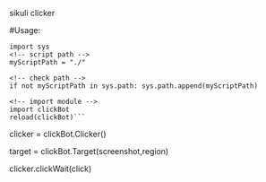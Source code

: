 sikuli clicker

#Usage:
```
import sys
<!-- script path -->
myScriptPath = "./"

<!-- check path -->
if not myScriptPath in sys.path: sys.path.append(myScriptPath)

<!-- import module -->
import clickBot
reload(clickBot)```

```
<!-- create clicker object -->
clicker = clickBot.Clicker()
<!-- target obect contains screenshot and region-->
target = clickBot.Target(screenshot,region)
<!-- clickWait(target1, target2, nextState, clickType=0, Delay=0) click then wait next target -->
<!-- it keeps click target1 till target2 shows up, clickType: 0->double click 1-> single click 2-> right click, Delay: delay time between each iteration -->
clicker.clickWait(click)
```
